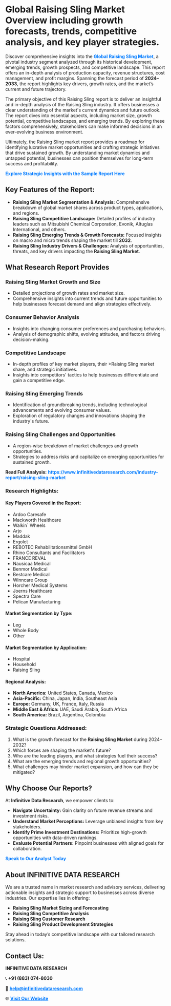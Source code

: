 <h1>Global Raising Sling Market Overview including growth forecasts, trends, competitive analysis, and key player strategies.</h1>
<p>
Discover comprehensive insights into the 
<a href="https://www.infinitivedataresearch.com/industry-report/raising-sling-market" rel="dofollow" style="color: #007BFF; text-decoration: none;"><strong>Global Raising Sling Market</strong></a>, a pivotal industry segment analyzed through its historical development, emerging trends, growth prospects, and competitive landscape. This report offers an in-depth analysis of production capacity, revenue structures, cost management, and profit margins. Spanning the forecast period of <strong>2024–2033</strong>, the report highlights key drivers, growth rates, and the market’s current and future trajectory.
</p>
<p>
The primary objective of this Raising Sling report is to deliver an insightful and in-depth analysis of the Raising Sling industry. It offers businesses a clear understanding of the market's current dynamics and future outlook. The report dives into essential aspects, including market size, growth potential, competitive landscapes, and emerging trends. By exploring these factors comprehensively, stakeholders can make informed decisions in an ever-evolving business environment.
</p>
<p>
Ultimately, the Raising Sling market report provides a roadmap for identifying lucrative market opportunities and crafting strategic initiatives that drive sustained growth. By understanding market dynamics and untapped potential, businesses can position themselves for long-term success and profitability.
</p>
<p>
<a href="https://www.infinitivedataresearch.com/request-sample/reportId=101928" style="color: #007BFF; text-decoration: none;"><strong>Explore Strategic Insights with the Sample Report Here</strong></a>
</p>

<h2>Key Features of the Report:</h2>
<ul>
<li><strong>Raising Sling Market Segmentation & Analysis:</strong> Comprehensive breakdown of global market shares across product types, applications, and regions.</li>
<li><strong>Raising Sling Competitive Landscape:</strong> Detailed profiles of industry leaders such as Mitsubishi Chemical Corporation, Evonik, Altuglas International, and others.</li>
<li><strong>Raising Sling Emerging Trends & Growth Forecasts:</strong> Focused insights on macro and micro trends shaping the market till <strong>2032</strong>.</li>
<li><strong>Raising Sling Industry Drivers & Challenges:</strong> Analysis of opportunities, threats, and key drivers impacting the <strong>Raising Sling Market</strong>.</li>
</ul>

<h2>What Research Report Provides</h2>
<h3>Raising Sling Market Growth and Size</h3>
<ul>
<li>Detailed projections of growth rates and market size.</li>
<li>Comprehensive insights into current trends and future opportunities to help businesses forecast demand and align strategies effectively.</li>
</ul>

<h3>Consumer Behavior Analysis</h3>
<ul>
<li>Insights into changing consumer preferences and purchasing behaviors.</li>
<li>Analysis of demographic shifts, evolving attitudes, and factors driving decision-making.</li>
</ul>

<h3>Competitive Landscape</h3>
<ul>
<li>In-depth profiles of key market players, their >Raising Sling market share, and strategic initiatives.</li>
<li>Insights into competitors' tactics to help businesses differentiate and gain a competitive edge.</li>
</ul>

<h3>Raising Sling Emerging Trends</h3>
<ul>
<li>Identification of groundbreaking trends, including technological advancements and evolving consumer values.</li>
<li>Exploration of regulatory changes and innovations shaping the industry's future.</li>
</ul>

<h3>Raising Sling Challenges and Opportunities</h3>
<ul>
<li>A region-wise breakdown of market challenges and growth opportunities.</li>
<li>Strategies to address risks and capitalize on emerging opportunities for sustained growth.</li>
</ul>
<p><strong>Read Full Analysis:</strong> <a href="https://www.infinitivedataresearch.com/industry-report/raising-sling-market" rel="dofollow" style="color: #007BFF; text-decoration: none;"><strong>https://www.infinitivedataresearch.com/industry-report/raising-sling-market</strong></a></p>
<h3>Research Highlights:</h3>
<h4>Key Players Covered in the Report:</h4>
<ul><li>Ardoo Caresafe</li><li>Mackworth Healthcare</li><li>Walkin` Wheels</li><li>Arjo</li><li>Maddak</li><li>Ergolet</li><li>REBOTEC Rehabilitationsmittel GmbH</li><li>Rhino Consultants and Facilitators</li><li>FRANCE REVAL</li><li>Nausicaa Medical</li><li>Benmor Medical</li><li>Bestcare Medical</li><li>Winncare Group</li><li>Horcher Medical Systems</li><li>Joerns Healthcare</li><li>Spectra Care</li><li>Pelican Manufacturing</li></ul>
<h4>Market Segmentation by Type:</h4>
<ul><li>Leg</li><li>Whole Body</li><li>Other</li></ul>
<h4>Market Segmentation by Application:</h4>
<ul><li>Hospital</li><li>Household</li><li>Raising Sling</li></ul>

<h4>Regional Analysis:</h4>
<ul>
<li><strong>North America:</strong> United States, Canada, Mexico</li>
<li><strong>Asia-Pacific:</strong> China, Japan, India, Southeast Asia</li>
<li><strong>Europe:</strong> Germany, UK, France, Italy, Russia</li>
<li><strong>Middle East & Africa:</strong> UAE, Saudi Arabia, South Africa</li>
<li><strong>South America:</strong> Brazil, Argentina, Colombia</li>
</ul>

<h3>Strategic Questions Addressed:</h3>
<ol>
<li>What is the growth forecast for the <strong>Raising Sling Market</strong> during 2024–2032?</li>
<li>Which forces are shaping the market's future?</li>
<li>Who are the leading players, and what strategies fuel their success?</li>
<li>What are the emerging trends and regional growth opportunities?</li>
<li>What challenges may hinder market expansion, and how can they be mitigated?</li>
</ol>

<h2>Why Choose Our Reports?</h2>
<p>At <strong>Infinitive Data Research</strong>, we empower clients to:</p>
<ul>
<li><strong>Navigate Uncertainty:</strong> Gain clarity on future revenue streams and investment risks.</li>
<li><strong>Understand Market Perceptions:</strong> Leverage unbiased insights from key stakeholders.</li>
<li><strong>Identify Prime Investment Destinations:</strong> Prioritize high-growth opportunities with data-driven rankings.</li>
<li><strong>Evaluate Potential Partners:</strong> Pinpoint businesses with aligned goals for collaboration.</li>
</ul>
<p><a href="https://www.infinitivedataresearch.com/industry-report/raising-sling-market" rel="dofollow" style="color: #007BFF; text-decoration: none;"><strong>Speak to Our Analyst Today</strong></a></p>

<h2>About INFINITIVE DATA RESEARCH</h2>
<p>We are a trusted name in market research and advisory services, delivering actionable insights and strategic support to businesses across diverse industries. Our expertise lies in offering:</p>
<ul>
<li><strong>Raising Sling Market Sizing and Forecasting</strong></li>
<li><strong>Raising Sling Competitive Analysis</strong></li>
<li><strong>Raising Sling Customer Research</strong></li>
<li><strong>Raising Sling Product Development Strategies</strong></li>
</ul>
<p>Stay ahead in today’s competitive landscape with our tailored research solutions.</p>

<h2>Contact Us:</h2>
<p><strong>INFINITIVE DATA RESEARCH</strong></p>
<p>📞 <strong>+91 (883) 074-8030</strong></p>
<p>📧 <strong><a href="mailto:help@infinitivedataresearch.com" style="color: #007BFF;">help@infinitivedataresearch.com</a></strong></p>
<p>🌐 <strong><a href="https://www.infinitivedataresearch.com" rel="dofollow" style="color: #007BFF;">Visit Our Website</a></strong></p>